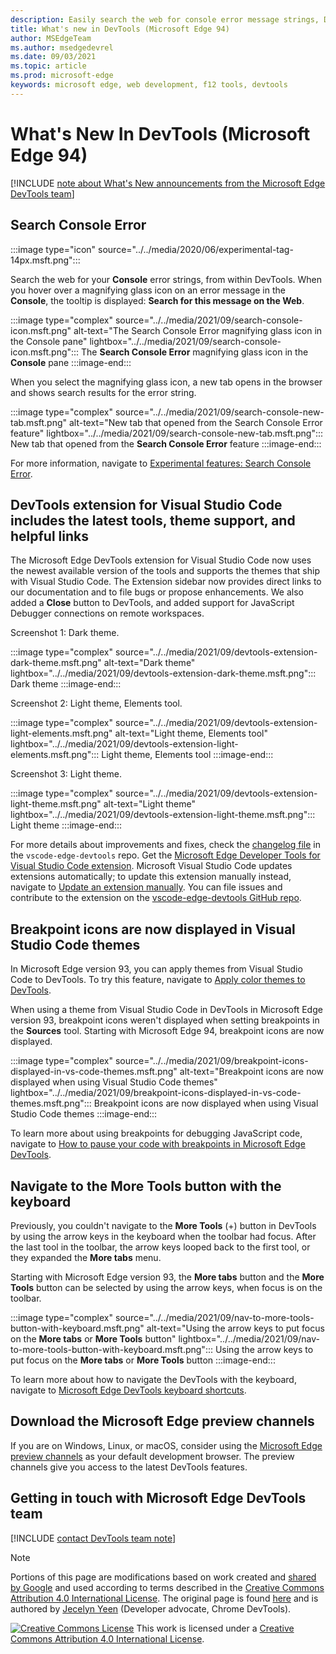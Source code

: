 ```yaml
---
description: Easily search the web for console error message strings, DevTools extension for Visual Studio Code now has the newest tools and theme support, breakpoint icons are now displayed when using Visual Studio Code themes, and you can navigate to the More Tools button with the keyboard.
title: What's new in DevTools (Microsoft Edge 94)
author: MSEdgeTeam
ms.author: msedgedevrel
ms.date: 09/03/2021
ms.topic: article
ms.prod: microsoft-edge
keywords: microsoft edge, web development, f12 tools, devtools
---
```

# What's New In DevTools (Microsoft Edge 94)

[!INCLUDE [note about What's New announcements from the Microsoft Edge DevTools team](../../includes/edge-whats-new-note.md)]


<!-- 1 -->
<!-- ====================================================================== -->
## Search Console Error

<!-- Title: Debug console errors with our new search feature -->
<!-- Subtitle: Try search console error for a seamless path to your error's solution. -->

:::image type="icon" source="../../media/2020/06/experimental-tag-14px.msft.png":::  

Search the web for your **Console** error strings, from within DevTools.  When you hover over a magnifying glass icon on an error message in the **Console**, the tooltip is displayed: **Search for this message on the Web**.

:::image type="complex" source="../../media/2021/09/search-console-icon.msft.png" alt-text="The Search Console Error magnifying glass icon in the Console pane" lightbox="../../media/2021/09/search-console-icon.msft.png":::
   The **Search Console Error** magnifying glass icon in the **Console** pane
:::image-end:::

When you select the magnifying glass icon, a new tab opens in the browser and shows search results for the error string.

:::image type="complex" source="../../media/2021/09/search-console-new-tab.msft.png" alt-text="New tab that opened from the Search Console Error feature" lightbox="../../media/2021/09/search-console-new-tab.msft.png":::
   New tab that opened from the **Search Console Error** feature
:::image-end:::

For more information, navigate to [Experimental features: Search Console Error][ExpFeaturesSearchConsoleError].


<!-- 2 -->
<!-- ====================================================================== -->
## DevTools extension for Visual Studio Code includes the latest tools, theme support, and helpful links

<!-- Title: Edge DevTools for VS Code now supports themes and uses the newest codebase -->
<!-- Subtitle: The Edge DevTools extension for VS Code now uses the same version of the Developer Tools as your Microsoft Edge browser and we added ways to learn more and tell us what we could do better. -->

The Microsoft Edge DevTools extension for Visual Studio Code now uses the newest available version of the tools and supports the themes that ship with Visual Studio Code.  The Extension sidebar now provides direct links to our documentation and to file bugs or propose enhancements.  We also added a **Close** button to DevTools, and added support for JavaScript Debugger connections on remote workspaces.

Screenshot 1: Dark theme.

:::image type="complex" source="../../media/2021/09/devtools-extension-dark-theme.msft.png" alt-text="Dark theme" lightbox="../../media/2021/09/devtools-extension-dark-theme.msft.png":::
   Dark theme
:::image-end:::

Screenshot 2: Light theme, Elements tool.

:::image type="complex" source="../../media/2021/09/devtools-extension-light-elements.msft.png" alt-text="Light theme, Elements tool" lightbox="../../media/2021/09/devtools-extension-light-elements.msft.png":::
   Light theme, Elements tool
:::image-end:::

Screenshot 3: Light theme.

:::image type="complex" source="../../media/2021/09/devtools-extension-light-theme.msft.png" alt-text="Light theme" lightbox="../../media/2021/09/devtools-extension-light-theme.msft.png":::
   Light theme
:::image-end:::

For more details about improvements and fixes, check the [changelog file][GithubMicrosoftVscodeEdgeDevtoolsChangelog] in the `vscode-edge-devtools` repo.  Get the [Microsoft Edge Developer Tools for Visual Studio Code extension][VisualstudioMarketplaceMsEdgedevtoolsVscodeEdgeDevtools].  Microsoft Visual Studio Code updates extensions automatically; to update this extension manually instead, navigate to [Update an extension manually][VisualstudioCodeDocsEditorExtensionGalleryUpdateExtensionManually].  You can file issues and contribute to the extension on the [vscode-edge-devtools GitHub repo][GithubMicrosoftVscodeEdgeDevtools].


<!-- 3 -->
<!-- ====================================================================== -->
## Breakpoint icons are now displayed in Visual Studio Code themes

<!-- Title: Breakpoint icons are now displayed when using DevTools themes from Visual Studio Code -->
<!-- Subtitle: Setting, removing, and viewing breakpoints is now easier in Microsoft Edge. -->

In Microsoft Edge version 93, you can apply themes from Visual Studio Code to DevTools.  To try this feature, navigate to [Apply color themes to DevTools][ApplyColorThemesToDevTools].

When using a theme from Visual Studio Code in DevTools in Microsoft Edge version 93, breakpoint icons weren't displayed when setting breakpoints in the **Sources** tool.  Starting with Microsoft Edge 94, breakpoint icons are now displayed.

:::image type="complex" source="../../media/2021/09/breakpoint-icons-displayed-in-vs-code-themes.msft.png" alt-text="Breakpoint icons are now displayed when using Visual Studio Code themes" lightbox="../../media/2021/09/breakpoint-icons-displayed-in-vs-code-themes.msft.png":::
   Breakpoint icons are now displayed when using Visual Studio Code themes
:::image-end:::

To learn more about using breakpoints for debugging JavaScript code, navigate to [How to pause your code with breakpoints in Microsoft Edge DevTools][PauseCodeWithBreakpoints].


<!-- 4 -->
<!-- ====================================================================== -->
## Navigate to the More Tools button with the keyboard

<!-- Title: Use the arrow keys to quickly navigate to the + button and open more tools -->
<!-- Subtitle: Improved keyboard accessibility with the arrow keys in the main DevTools toolbar. -->

Previously, you couldn't navigate to the **More Tools** (+) button in DevTools by using the arrow keys in the keyboard when the toolbar had focus.  After the last tool in the toolbar, the arrow keys looped back to the first tool, or they expanded the **More tabs** menu.

Starting with Microsoft Edge version 93, the **More tabs** button and the **More Tools** button can be selected by using the arrow keys, when focus is on the toolbar.

:::image type="complex" source="../../media/2021/09/nav-to-more-tools-button-with-keyboard.msft.png" alt-text="Using the arrow keys to put focus on the **More tabs** or **More Tools** button" lightbox="../../media/2021/09/nav-to-more-tools-button-with-keyboard.msft.png":::
   Using the arrow keys to put focus on the **More tabs** or **More Tools** button
:::image-end:::

To learn more about how to navigate the DevTools with the keyboard, navigate to [Microsoft Edge DevTools keyboard shortcuts][DevToolsKeyboardShortcuts].


<!-- ====================================================================== -->
## Download the Microsoft Edge preview channels

If you are on Windows, Linux, or macOS, consider using the [Microsoft Edge preview channels][MicrosoftEdgePreviewChannels] as your default development browser.  The preview channels give you access to the latest DevTools features.


<!-- ====================================================================== -->
## Getting in touch with Microsoft Edge DevTools team

[!INCLUDE [contact DevTools team note](../../includes/contact-whats-new-note.md)]


<!-- ====================================================================== -->
<!-- links -->
<!-- [ExpFeaturesSearchConsoleError]: ../../../experimental-features/index.md#enable-search-console-error-functionality "Enable Search Console Error functionality - Experimental features | Microsoft Docs" -->
[ExpFeaturesSearchConsoleError]: ../../../experimental-features/index.md "Enable Search Console Error functionality - Experimental features | Microsoft Docs"
[DevToolsKeyboardShortcuts]: ../../../shortcuts/index.md "Microsoft Edge DevTools keyboard shortcuts | Microsoft Docs"
[ApplyColorThemesToDevTools]: ../../../customize/theme.md "Apply color themes to DevTools | Microsoft Docs"
[PauseCodeWithBreakpoints]: ../../../javascript/breakpoints.md "How to pause your code with breakpoints in Microsoft Edge DevTools | Microsoft Docs"

<!-- external links -->
[MicrosoftEdgePreviewChannels]: https://www.microsoftedgeinsider.com/download "Microsoft Edge Preview Channels"

[VisualstudioCodeDocsEditorExtensionGalleryUpdateExtensionManually]: https://code.visualstudio.com/docs/editor/extension-gallery#_update-an-extension-manually "Update an extension manually - Extension Marketplace | Visual Studio Code"

[VisualstudioMarketplaceMsEdgedevtoolsVscodeEdgeDevtools]: https://marketplace.visualstudio.com/items?itemName=ms-edgedevtools.vscode-edge-devtools "Microsoft Edge Developer Tools for Visual Studio Code | Visual Studio Marketplace"

[GithubMicrosoftVscodeEdgeDevtools]: https://github.com/microsoft/vscode-edge-devtools "microsoft/vscode-edge-devtools | GitHub"
[GithubMicrosoftVscodeEdgeDevtoolsChangelog]: https://github.com/microsoft/vscode-edge-devtools/blob/main/CHANGELOG.md "Changelog file - vscode-edge-devtools | GitHub"


<!-- ====================================================================== -->
> [!NOTE]
> Portions of this page are modifications based on work created and [shared by Google][GoogleSitePolicies] and used according to terms described in the [Creative Commons Attribution 4.0 International License][CCA4IL].
> The original page is found [here](https://developer.chrome.com/blog/new-in-devtools-xx) and is authored by [Jecelyn Yeen][JecelynYeen] \(Developer advocate, Chrome DevTools\).

[![Creative Commons License][CCby4Image]][CCA4IL]
This work is licensed under a [Creative Commons Attribution 4.0 International License][CCA4IL].

[CCA4IL]: https://creativecommons.org/licenses/by/4.0
[CCby4Image]: https://i.creativecommons.org/l/by/4.0/88x31.png
[GoogleSitePolicies]: https://developers.google.com/terms/site-policies
[JecelynYeen]: https://developers.google.com/web/resources/contributors/jecelynyeen
